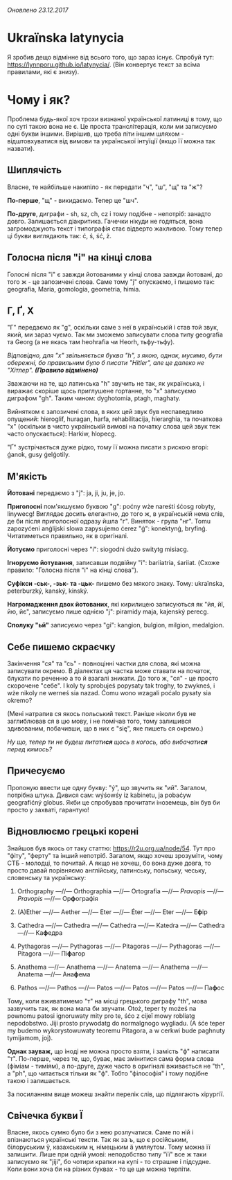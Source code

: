 _Оновлено 23.12.2017_

# Ukraïnska latynycia
Я зробив дещо відмінне від всього того, що зараз існує. Спробуй тут: https://lynnporu.github.io/latynycia/. (Він конвертує текст за всіма правилами, які є знизу).

# Чому і як?
Проблема будь-якої хоч трохи визнаної української латиниці в тому, що по суті такою вона не є. Це проста транслітерація, коли ми записуємо одні букви іншими. Вирішив, що треба піти іншим шляхом - відштовхуватися від вимови та української інтуїції (якщо її можна так назвати).

## Шиплячість
Власне, те найбільше накипіло - як передати "ч", "ш", "щ" та "ж"?

**По-перше**, "щ" - викидаємо. Тепер це "шч".

**По-друге**, диграфи - sh, sz, ch, cz і тому подібне - непотріб: занадто довго. Залишається діакритика. Гачечки нікуди не годяться, вона загромоджують текст і типографія стає відверто жахливою. Тому тепер ці букви виглядають так: ć, ś, ść, ż.

## Голосна після "і" на кінці слова
Голосні після "і" є завжди йотованими у кінці слова завжди йотовані, до того ж - це запозичені слова. Саме тому "j" опускаємо, і пишемо так: geografia, Maria, gomologia, geometria, himia.

## Г, Ґ, Х
"Г" передаємо як "g", оскільки саме з неї в українській і став той звук, який, ми зараз чуємо. Так ми зможемо записувати слова типу geografia та Georg (а не якась там heohrafia чи Heorh, тьфу-тьфу).

_Відповідно, для "х" звільняється буква "h", з якою, однак, мусимо, бути обережні, бо правильним було б писати "Hitler", але це далеко не "Хітлер". **(Правило відмінено)**_

Зважаючи на те, що латинська "h" звучить не так, як українська, і виражає скоріше щось приглушене гортанне, то "х" записуємо диграфом "gh". Таким чином: dyghotomia, ptagh, maghaty.

Вийнятком є запозичені слова, в яких цей звук був неспаведливо опущений: hieroglif, huragan, harfa, rehabilitacija, hierarghia, та початкова "х" (оскільки в чисто українській вимові на початку слова цей звук теж часто опускається): Harkiw, hlopecg.

"Ґ" зустрічається дуже рідко, тому її можна писати з рискою вгорі: ǵanok, gusy ǵelǵotily.
## М'якість
**Йотовані** передаємо з "j": ja, ji, ju, je, jo.

**Приголосні** пом'якшуємо буквою "g": poćny wże nareśti śćosg robyty, linywecg! Виглядає досить елегантно, до того ж, в українській нема слів, де би після приголосної одразу йшла "г". Виняток - група "нг". Tomu zapozyćeni anǵlijski slowa zapysujemo ćerez "ǵ": konektynǵ, bryfinǵ. Читатиметься правильно, як в оригіналі.

**Йотуємо** приголосні через "і": siogodni dużo switytg misiacg.

**Ігноруємо йотування**, записавши подвійну "і": bariiatria, śariiat. (Схоже правило: "Голосна після "і" на кінці слова").

**Суфікси -ськ-, -зьк- та -цьк-** пишемо без мякого знаку. Тому: ukraïnska, peterburzký, kanský, kinský. 

**Нагромадження двох йотованих**, які кирилицею записуються як "йя, йї, йю, йє", записуємо лише однією "j": piramidy maja, kajenský perecg.

**Сполуку "ьй"** записуємо через "gі": kangion, bulgion, milgion, medalgion.

## Себе пишемо скраєчку
Закінчення "ся" та "сь" - повноцінні частки для слова, які можна записувати окремо. В діалектах ця частка може ставати на початок, блукати по реченню а то й взагалі зникати. До того ж, "ся" - це просто скорочене "себе". I koly ty sprobujeś popysaty tak troghy, to zwykneś, i wże nikoly ne werneś sia nazad. Ćomu wono wzagali poćalo pysaty sia okremo?

(Мені натрапив ся якось польський текст. Раніше ніколи був не заглиблював ся в цю мову, і не помічав того, тому залишився здивованим, побачивши, що в них є "się", яке пишеть ся окремо.)

*Ну що, тепер ти не будеш питати**ся** щось в когось, або вибачати**ся** перед кимось?*

## Причесуємо
Пропоную ввести ще одну букву: "ý", що звучить як "ий". Загалом, потрібна штука. Дивися сам: wýśowśy iz kabinetu, ja pobaćyw geografićný globus. Якби це спробував прочитати іноземець, він був би просто у захваті, гарантую!

## Відновлюємо грецькі корені
Знайшов був якось от таку статтю: https://r2u.org.ua/node/54. Тут про "фіту", "ферту" та інший непотріб. Загалом, якщо хочеш зрозуміти, чому СТБ - молодці, то почитай. А якщо не хочеш, бо вона дуже довга, то просто давай порівняємо англійську, латинську, польську, чеську, словенську та українську:

1. Orthography ―//― Orthographia ―//― Ortografia ―//― *Pravopis* ―//― *Pravopis* ―//― Ор**ф**ографія

2. (A)Ether ―//― Aether ―//― Eter ―//― Éter ―//― Eter ―//― Е**ф**ір

3. Cathedra ―//― Cathedra ―//― Cathedra ―//― Katedra ―//― Cathedra ―//― Ка**ф**едра

4. Pythagoras ―//― Pythagoras ―//― Pitagoras ―//― Pythagoras ―//― Pitagora ―//― Пі**ф**агор

5. Anathema ―//― Anathema ―//― Anatema ―//― Anathema ―//― Anatema ―//― Ана**ф**ема

6. Pathos ―//― Pathos ―//― Patos ―//― Patos ―//― Patos ―//― Па**ф**ос

Тому, коли вживатимемо "т" на місці грецького диграфу "th", мова зазвучить так, як вона мала би звучати. Otoż, teper ty możeś na pownomu patosi ignoruwaty mity pro te, śćo z cijeï mowy robliatg nepodobstwo. Jiji prosto prywodatg do normalgnogo wygliadu. (A śće teper my budemo wykorystowuwaty teoremu Pitagora, a w cerkwi bude paghnuty tymijamom, joj).

**Однак зауваж,** що іноді не можна просто взяти, і замість "ф" написати "т". По-перше, через те, що, буває, має змінитися сама форма слова (фіміам - тиміям), а по-друге, дуже часто в оригіналі вживається не "th", а "ph", що читається тільки як "ф". Тобто "філософія" і тому подібне такою і залишається.

За посиланням вище можеш знайти перелік слів, що підлягають хірургії.
## Свічечка букви Ї
Власне, якось сумно було би з нею розлучатися. Саме по ній і впізнаються українські тексти. Так як за ъ, що є російським, білоруським ў, казахським ң, німецьким ä умляутом. Тому можна її залишити. Лише при одній умові: неподобство типу "її" все ж таки записуємо як "jiji", бо чотири крапки на купі - то страшне і підсудне. Коли вони хоча би на різних буквах - то це ще можна терпіти.
